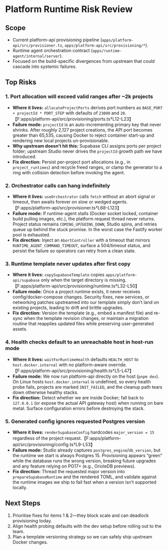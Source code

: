 # Platform Runtime Risk Review

## Scope
- Current platform-api provisioning pipeline (`apps/platform-api/src/provisioner.ts`, `apps/platform-api/src/provisioning/*`).
- Runtime agent orchestration contract (`apps/runtime-agent/internal/server`).
- Focused on the build-specific divergences from upstream that could cascade into systemic failures.

## Top Risks

### 1. Port allocation will exceed valid ranges after ~2k projects
- **Where it lives:** `allocateProjectPorts` derives port numbers as `BASE_PORT + projectId * PORT_STEP` with defaults of `23000` and `20`.【F:apps/platform-api/src/provisioning/ports.ts†L12-L23】
- **Failure mode:** `projectId` is an auto-incrementing primary key that never shrinks. After roughly 2,127 project creations, the API port becomes greater than 65,535, causing Docker to reject container start-up and rendering new local projects un-provisionable.
- **Why upstream doesn’t hit this:** Supabase CLI assigns ports per project folder; upstream Studio never drives the `projectId` growth path we have introduced.
- **Fix direction:** Persist per-project port allocations (e.g., in `project_runtimes`) and recycle freed ranges, or clamp the generator to a ring with collision detection before invoking the agent.

### 2. Orchestrator calls can hang indefinitely
- **Where it lives:** `useOrchestrator` calls `fetch` without an abort signal or timeout, then awaits forever on slow or wedged agents.【F:apps/platform-api/src/provisioner.ts†L68-L123】
- **Failure mode:** If runtime-agent stalls (Docker socket locked, container build pulling images, etc.), the platform request thread never returns. Project status remains `COMING_UP`/`GOING_DOWN`, Studio spins, and retries queue up behind the stuck promise. In the worst case the Fastify worker pool is exhausted.
- **Fix direction:** Inject an `AbortController` with a timeout that mirrors `RUNTIME_AGENT_COMMAND_TIMEOUT`, surface a 504/timeout status, and persist the failure so operators can retry from a clean state.

### 3. Runtime template never updates after first copy
- **Where it lives:** `copySupabaseTemplate` copies `apps/platform-api/supabase` only when the target directory is missing.【F:apps/platform-api/src/provisioning/runtime.ts†L32-L50】
- **Failure mode:** Once a project runtime exists, it never receives config/docker-compose changes. Security fixes, new services, or networking patches upstreamed into our template simply don’t land on existing projects, leading to drift and brittle upgrades.
- **Fix direction:** Version the template (e.g., embed a manifest file) and re-sync when the template revision changes, or maintain a migration routine that reapplies updated files while preserving user-generated assets.

### 4. Health checks default to an unreachable host in host-run mode
- **Where it lives:** `waitForRuntimeHealth` defaults `HEALTH_HOST` to `host.docker.internal` with no platform-aware override.【F:apps/platform-api/src/provisioning/health.ts†L5-L47】
- **Failure mode:** We now run platform-api directly on the host (`pnpm dev`). On Linux hosts `host.docker.internal` is undefined, so every health probe fails, projects are marked `INIT_FAILED`, and the cleanup path tears down otherwise healthy stacks.
- **Fix direction:** Detect whether we are inside Docker; fall back to `127.0.0.1` (or expose the actual API gateway host) when running on bare metal. Surface configuration errors before destroying the stack.

### 5. Generated config ignores requested Postgres version
- **Where it lives:** `renderSupabaseConfig` hardcodes `major_version = 15` regardless of the project request.【F:apps/platform-api/src/provisioning/config.ts†L9-L53】
- **Failure mode:** Studio already captures `postgres_engine`/`db_version`, but the runtime we start is always Postgres 15. Provisioning appears “green” while the database runs the wrong version, breaking future upgrades and any feature relying on PG17+ (e.g., OrioleDB previews).
- **Fix direction:** Thread the requested major version into `prepareSupabaseRuntime` and the rendered TOML, and validate against the runtime images we ship to fail fast when a version isn’t supported locally.

## Next Steps
1. Prioritise fixes for items 1 & 2—they block scale and can deadlock provisioning today.
2. Align health probing defaults with the dev setup before rolling out to the team.
3. Plan a template versioning strategy so we can safely ship upstream Docker changes.
